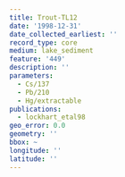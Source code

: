 ```yaml
---
title: Trout-TL12
date: '1998-12-31'
date_collected_earliest: ''
record_type: core
medium: lake_sediment
feature: '449'
description: ''
parameters:
  - Cs/137
  - Pb/210
  - Hg/extractable
publications:
  - lockhart_etal98
geo_error: 0.0
geometry: ''
bbox: ~
longitude: ''
latitude: ''
---
```

